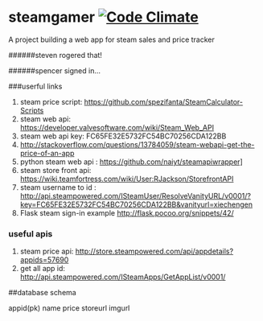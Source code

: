 # steamgamer [![Code Climate](https://codeclimate.com/repos/56e7a5f1de14583404002836/badges/475ffceb0754ba652917/gpa.svg)](https://codeclimate.com/repos/56e7a5f1de14583404002836/feed)

A project building a web app for steam sales and price tracker

######steven rogered that!

######spencer signed in...


###userful links

1. steam price script: https://github.com/spezifanta/SteamCalculator-Scripts
2. steam web api: https://developer.valvesoftware.com/wiki/Steam_Web_API
3. steam web api key: FC65FE32E5732FC54BC70256CDA122BB
4. http://stackoverflow.com/questions/13784059/steam-webapi-get-the-price-of-an-app
5. python steam web api : https://github.com/naiyt/steamapiwrapper]
6. steam store front api: https://wiki.teamfortress.com/wiki/User:RJackson/StorefrontAPI
7. steam username to id : http://api.steampowered.com/ISteamUser/ResolveVanityURL/v0001/?key=FC65FE32E5732FC54BC70256CDA122BB&vanityurl=xiechengen
8. Flask steam sign-in example http://flask.pocoo.org/snippets/42/


### useful apis
1. steam price api: http://store.steampowered.com/api/appdetails?appids=57690
2. get all app id: http://api.steampowered.com/ISteamApps/GetAppList/v0001/


##database schema

appid(pk)
name
price
storeurl
imgurl
